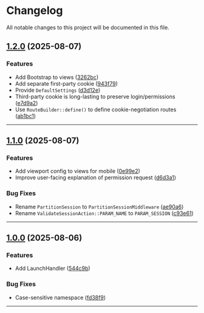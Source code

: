 <!--- BEGIN HEADER -->
# Changelog

All notable changes to this project will be documented in this file.
<!--- END HEADER -->

## [1.2.0](https://github.com/groton-school/slim-lti-partitioned-session/compare/v1.1.0...v1.2.0) (2025-08-07)

### Features

* Add Bootstrap to views ([3262bc](https://github.com/groton-school/slim-lti-partitioned-session/commit/3262bc90fc9b67e5d09c077f0a670b4526b174ce))
* Add separate first-party cookie ([943f79](https://github.com/groton-school/slim-lti-partitioned-session/commit/943f79c93cd36be275e68314bd59a052a7f5dac2))
* Provide `DefaultSettings` ([d3d12e](https://github.com/groton-school/slim-lti-partitioned-session/commit/d3d12e00d0e8a10866f44c922fcb428e1e8f9676))
* Third-party cookie is long-lasting to preserve login/permissions ([e7d9a2](https://github.com/groton-school/slim-lti-partitioned-session/commit/e7d9a2c2131c492119db519c342e423a7b6810d1))
* Use `RouteBuilder::define()` to define cookie-negotiation routes ([ab1bc1](https://github.com/groton-school/slim-lti-partitioned-session/commit/ab1bc1c195f0173bef70edd13f15a384081f2347))


---

## [1.1.0](https://github.com/groton-school/slim-lti-partitioned-session/compare/v1.0.0...v1.1.0) (2025-08-07)

### Features

* Add viewport config to views for mobile ([0e99e2](https://github.com/groton-school/slim-lti-partitioned-session/commit/0e99e26f19caec692f23bd5338d8ff4a0a502eb0))
* Improve user-facing explanation of permission request ([d6d3a1](https://github.com/groton-school/slim-lti-partitioned-session/commit/d6d3a122525c668a8966ab62cc1c5ad34234df70))

### Bug Fixes

* Rename `PartitionSession` to `PartitionSessionMiddleware` ([ae90a6](https://github.com/groton-school/slim-lti-partitioned-session/commit/ae90a66073a12188dae7c84b8630d5857306f619))
* Rename `ValidateSessionAction::PARAM_NAME` to `PARAM_SESSION` ([c93e61](https://github.com/groton-school/slim-lti-partitioned-session/commit/c93e61d0c2863abe6a624f30c7c7e815ca79ee5f))


---

## [1.0.0](https://github.com/groton-school/slim-lti-partitioned-session/compare/e4d134a1a1ae367a7164a8e1d75f0c4646231c38...v1.0.0) (2025-08-06)

### Features

* Add LaunchHandler ([544c9b](https://github.com/groton-school/slim-lti-partitioned-session/commit/544c9b8c4fe43cbacbbc6d6e254ca62467d233c1))

### Bug Fixes

* Case-sensitive namespace ([fd38f9](https://github.com/groton-school/slim-lti-partitioned-session/commit/fd38f9273a6759f0d2db3ffbfd520a181bdcc452))


---

